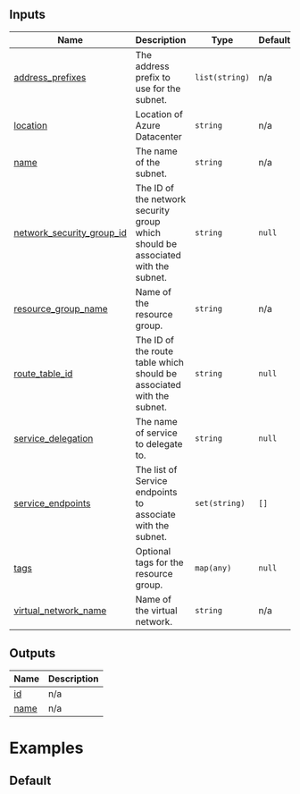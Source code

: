 <!-- BEGIN_TF_DOCS -->



## Inputs

| Name | Description | Type | Default | Required |
|------|-------------|------|---------|:--------:|
| <a name="input_address_prefixes"></a> [address\_prefixes](#input\_address\_prefixes) | The address prefix to use for the subnet. | `list(string)` | n/a | yes |
| <a name="input_location"></a> [location](#input\_location) | Location of Azure Datacenter | `string` | n/a | yes |
| <a name="input_name"></a> [name](#input\_name) | The name of the subnet. | `string` | n/a | yes |
| <a name="input_network_security_group_id"></a> [network\_security\_group\_id](#input\_network\_security\_group\_id) | The ID of the network security group which should be associated with the subnet. | `string` | `null` | no |
| <a name="input_resource_group_name"></a> [resource\_group\_name](#input\_resource\_group\_name) | Name of the resource group. | `string` | n/a | yes |
| <a name="input_route_table_id"></a> [route\_table\_id](#input\_route\_table\_id) | The ID of the route table which should be associated with the subnet. | `string` | `null` | no |
| <a name="input_service_delegation"></a> [service\_delegation](#input\_service\_delegation) | The name of service to delegate to. | `string` | `null` | no |
| <a name="input_service_endpoints"></a> [service\_endpoints](#input\_service\_endpoints) | The list of Service endpoints to associate with the subnet. | `set(string)` | `[]` | no |
| <a name="input_tags"></a> [tags](#input\_tags) | Optional tags for the resource group. | `map(any)` | `null` | no |
| <a name="input_virtual_network_name"></a> [virtual\_network\_name](#input\_virtual\_network\_name) | Name of the virtual network. | `string` | n/a | yes |

## Outputs

| Name | Description |
|------|-------------|
| <a name="output_id"></a> [id](#output\_id) | n/a |
| <a name="output_name"></a> [name](#output\_name) | n/a |

# Examples

## Default
```hcl

```
<!-- END_TF_DOCS -->